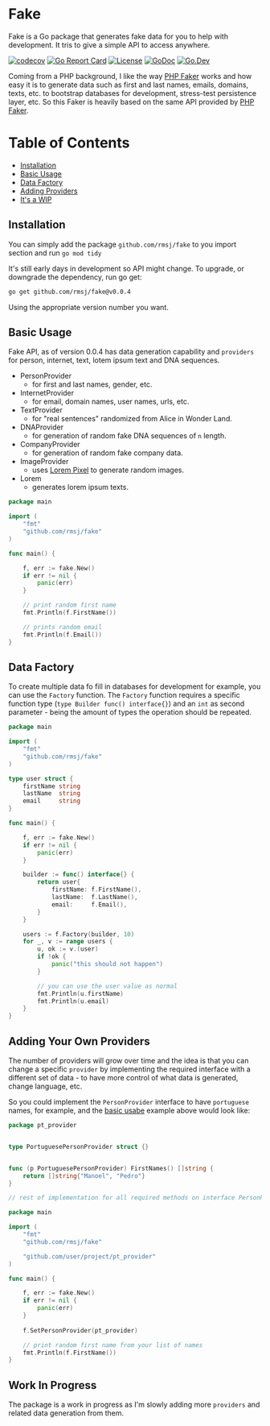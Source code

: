 # Fake

Fake is a Go package that generates fake data for you to help with development.
It tris to give a simple API to access anywhere.

[![codecov](https://codecov.io/gh/rmsj/fake/branch/main/graph/badge.svg?token=W3IGROKH1R)](https://codecov.io/gh/rmsj/fake)
[![Go Report Card](https://goreportcard.com/badge/github.com/rmsj/fake)](https://goreportcard.com/report/github.com/rmsj/fake)
[![License](https://img.shields.io/github/license/mashape/apistatus.svg)](https://github.com/bxcodec/fake/blob/main/LICENSE)
[![GoDoc](https://godoc.org/github.com/rmsj/fake?status.svg)](https://godoc.org/github.com/rmsj/fake)
[![Go.Dev](https://img.shields.io/badge/go.dev-reference-007d9c?logo=go&logoColor=white)](https://pkg.go.dev/github.com/rmsj/fake/v0.0.3?tab=doc)

Coming from a PHP background, I like the way [PHP Faker](https://github.com/fzaninotto/Faker) works and how 
easy it is to generate data such as first and last names, emails, domains, texts, etc. to bootstrap databases for 
development, stress-test persistence layer, etc. So this Faker is heavily based on the same API provided by [PHP Faker](https://github.com/fzaninotto/Faker).

# Table of Contents

- [Installation](#installation)
- [Basic Usage](#basic-usage)
- [Data Factory](#data-factory)
- [Adding Providers](#adding-providers)
- [It's a WIP](#work-in-progress)

## Installation

You can simply add the package `github.com/rmsj/fake` to you import section and run `go mod tidy` 

It's still early days in development so API might change. 
To upgrade, or downgrade the dependency, run go get:

```sh
go get github.com/rmsj/fake@v0.0.4
```

Using the appropriate version number you want.

## Basic Usage

Fake API, as of version 0.0.4 has data generation capability  and `providers` for person, internet, text, lotem ipsum text and DNA sequences. 

- PersonProvider
  - for first and last names, gender, etc.
- InternetProvider
  - for email, domain names, user names, urls, etc.
- TextProvider 
  - for "real sentences" randomized from Alice in Wonder Land.
- DNAProvider
  - for generation of random fake DNA sequences of `n` length.
- CompanyProvider
  - for generation of random fake company data.
- ImageProvider
  - uses [Lorem Pixel](http://lorempixel.com) to generate random images.
- Lorem
  - generates lorem ipsum texts.

```go
package main

import (
	"fmt"
	"github.com/rmsj/fake"
)

func main() {

	f, err := fake.New()
	if err != nil {
		panic(err)
	}

	// print random first name
	fmt.Println(f.FirstName())

	// prints random email
	fmt.Println(f.Email())
}
```

## Data Factory

To create multiple data fo fill in databases for development for example, you can use the `Factory` function.
The `Factory` function requires a specific function type (`type Builder func() interface{}`) and an `int` as second parameter -
being the amount of types the operation should be repeated.

```go
package main

import (
	"fmt"
	"github.com/rmsj/fake"
)

type user struct {
	firstName string
	lastName  string
	email     string
}

func main() {

	f, err := fake.New()
	if err != nil {
		panic(err)
	}

	builder := func() interface{} {
		return user{
			firstName: f.FirstName(),
			lastName:  f.LastName(),
			email:     f.Email(),
		}
	}

	users := f.Factory(builder, 10)
	for _, v := range users {
		u, ok := v.(user)
		if !ok {
			panic("this should not happen")
		}

		// you can use the user value as normal
		fmt.Println(u.firstName)
		fmt.Println(u.email)
	}
}
```

## Adding Your Own Providers

The number of providers will grow over time and the idea is that you can change a specific `provider` by implementing 
the required interface with a different set of data - to have more control of what data is generated, change language, etc.

So you could implement the `PersonProvider` interface to have `portuguese` names, for example, and the [basic usabe](#basic-usage) example above 
would look like:

```go
package pt_provider


type PortuguesePersonProvider struct {}


func (p PortuguesePersonProvider) FirstNames() []string {
	return []string{"Manoel", "Pedro"}
}

// rest of implementation for all required methods on interface PersonProvider...
```

```go
package main

import (
	"fmt"
	"github.com/rmsj/fake"

	"github.com/user/project/pt_provider"
)

func main() {

	f, err := fake.New()
	if err != nil {
		panic(err)
	}
	
	f.SetPersonProvider(pt_provider)

	// print random first name from your list of names
	fmt.Println(f.FirstName())
}
```

## Work In Progress

The package is a work in progress as I'm slowly adding more `providers` and related data generation from them.